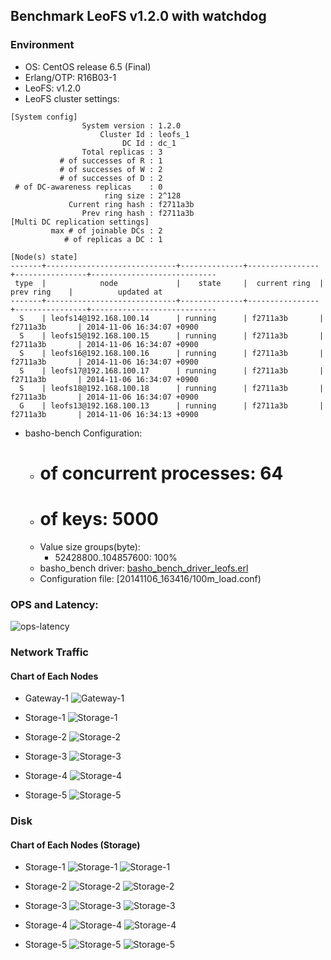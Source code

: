 ## Benchmark LeoFS v1.2.0 with watchdog

### Environment

* OS: CentOS release 6.5 (Final)
* Erlang/OTP: R16B03-1
* LeoFS: v1.2.0
* LeoFS cluster settings:

```
[System config]
                System version : 1.2.0
                    Cluster Id : leofs_1
                         DC Id : dc_1
                Total replicas : 3
           # of successes of R : 1
           # of successes of W : 2
           # of successes of D : 2
 # of DC-awareness replicas    : 0
                     ring size : 2^128
             Current ring hash : f2711a3b
                Prev ring hash : f2711a3b
[Multi DC replication settings]
         max # of joinable DCs : 2
            # of replicas a DC : 1

[Node(s) state]
-------+-----------------------------+--------------+----------------+----------------+----------------------------
 type  |            node             |    state     |  current ring  |   prev ring    |          updated at         
-------+-----------------------------+--------------+----------------+----------------+----------------------------
  S    | leofs14@192.168.100.14      | running      | f2711a3b       | f2711a3b       | 2014-11-06 16:34:07 +0900
  S    | leofs15@192.168.100.15      | running      | f2711a3b       | f2711a3b       | 2014-11-06 16:34:07 +0900
  S    | leofs16@192.168.100.16      | running      | f2711a3b       | f2711a3b       | 2014-11-06 16:34:07 +0900
  S    | leofs17@192.168.100.17      | running      | f2711a3b       | f2711a3b       | 2014-11-06 16:34:07 +0900
  S    | leofs18@192.168.100.18      | running      | f2711a3b       | f2711a3b       | 2014-11-06 16:34:07 +0900
  G    | leofs13@192.168.100.13      | running      | f2711a3b       | f2711a3b       | 2014-11-06 16:34:13 +0900

```

* basho-bench Configuration:
    * # of concurrent processes: 64
    * # of keys: 5000
    * Value size groups(byte):
        * 52428800..104857600: 100%
    * basho_bench driver: [basho_bench_driver_leofs.erl](https://github.com/leo-project/leofs/blob/develop/test/src/basho_bench_driver_leofs.erl)
    * Configuration file: [20141106_163416/100m_load.conf)

### OPS and Latency:

![ops-latency](20141106_163416/summary.png)

### Network Traffic
#### Chart of Each Nodes

* Gateway-1
![Gateway-1](leofs13_20141106_163415/sar_1_20141106_163415_p1p1-if1.png)

* Storage-1
![Storage-1](leofs14_20141106_163415/sar_3_20141106_163415_p1p1-if1.png)

* Storage-2
![Storage-2](leofs15_20141106_163415/sar_3_20141106_163415_p1p1-if1.png)

* Storage-3
![Storage-3](leofs16_20141106_163415/sar_3_20141106_163415_p1p1-if1.png)

* Storage-4
![Storage-4](leofs17_20141106_163415/sar_3_20141106_163415_p1p1-if1.png)

* Storage-5
![Storage-5](leofs18_20141106_163415/sar_2_20141106_163415_p1p1-if1.png)


### Disk
#### Chart of Each Nodes (Storage)

* Storage-1
![Storage-1](leofs14_20141106_163415/sar_3_20141106_163415_dev8-16-t1.png)
![Storage-1](leofs14_20141106_163415/sar_3_20141106_163415_dev8-16-t2.png)

* Storage-2
![Storage-2](leofs15_20141106_163415/sar_3_20141106_163415_dev8-16-t1.png)
![Storage-2](leofs15_20141106_163415/sar_3_20141106_163415_dev8-16-t2.png)

* Storage-3
![Storage-3](leofs16_20141106_163415/sar_3_20141106_163415_dev8-16-t1.png)
![Storage-3](leofs16_20141106_163415/sar_3_20141106_163415_dev8-16-t2.png)

* Storage-4
![Storage-4](leofs17_20141106_163415/sar_3_20141106_163415_dev8-16-t1.png)
![Storage-4](leofs17_20141106_163415/sar_3_20141106_163415_dev8-16-t2.png)

* Storage-5
![Storage-5](leofs18_20141106_163415/sar_2_20141106_163415_dev8-16-t1.png)
![Storage-5](leofs18_20141106_163415/sar_2_20141106_163415_dev8-16-t2.png)
